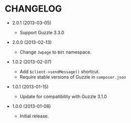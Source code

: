CHANGELOG
=========

* 2.0.1 (2013-03-05)
    * Support Guzzle 3.3.0

* 2.0.0 (2013-02-13)
    * Change `Jwpage` to `Bdt` namespace.

* 1.0.2 (2013-02-07)
    * Add `$client->sendMessage()` shortcut.
    * Require stable versions of Guzzle in `composer.json`

* 1.0.1 (2013-01-15)
    * Update for compatibility with Guzzle 3.1.0

* 1.0.0 (2013-01-08)
    * Initial release.
